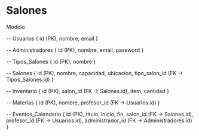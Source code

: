 # Salones

Modelo

-- Usuarios {
  id (PK),
  nombre,
  email
}

-- Administradores {
  id (PK),
  nombre,
  email,
  password
}

-- Tipos_Salones {
  id (PK),
  nombre
}

-- Salones {
  id (PK),
  nombre,
  capacidad,
  ubicacion,
  tipo_salon_id (FK -> Tipos_Salones.id)
}

-- Inventario {
  id (PK),
  salon_id (FK -> Salones.id),
  item,
  cantidad
}

-- Materias {
  id (PK),
  nombre,
  profesor_id (FK -> Usuarios.id)
}

-- Eventos_Calendario {
  id (PK),
  titulo,
  inicio,
  fin,
  salon_id (FK -> Salones.id),
  profesor_id (FK -> Usuarios.id),
  administrador_id (FK -> Administradores.id)
}


